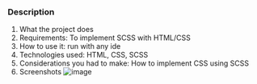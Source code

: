 ### Description
1. What the project does
2. Requirements: To implement SCSS with HTML/CSS
3. How to use it: run with any ide
4. Technologies used: HTML, CSS, SCSS
5. Considerations you had to make: How to implement CSS using SCSS
6. Screenshots
  ![image](https://user-images.githubusercontent.com/25696415/211114525-eb9dd619-2c5a-4398-b8e5-71e26a6a8c09.png)
